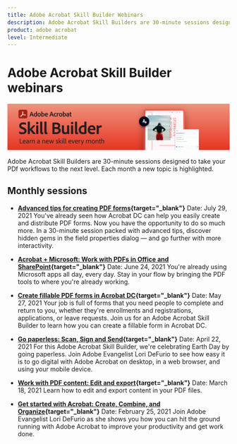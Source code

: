 ```yaml
---
title: Adobe Acrobat Skill Builder Webinars
description: Adobe Acrobat Skill Builders are 30-minute sessions designed to take your PDf workflows to the next level
product: adobe acrobat
level: Intermediate
---
```

# Adobe Acrobat Skill Builder webinars

![Acrobat Skill Builder Image](../assets/sbacrobatwebinars.png)

Adobe Acrobat Skill Builders are 30-minute sessions designed to take your PDf workflows to the next level. Each month a new topic is highlighted.

## Monthly sessions

* **[Advanced tips for creating PDF forms](https://acrobat-skill-builder-advanced-forms.joinus.adobeevents.com/register/registration/form){target="_blank"}**
Date: July 29, 2021
You've already seen how Acrobat DC can help you easily create and distribute PDF forms. Now you have the opportunity to do so much more. In a 30-minute session packed with advanced tips, discover hidden gems in the field properties dialog — and go further with more interactivity.

* **[Acrobat + Microsoft: Work with PDFs in Office and SharePoint](https://event.on24.com/wcc/r/3196868/BE965B6CCBF4D3F8CAA0BD9A9BE27D95){target="_blank"}**
Date: June 24, 2021
You're already using Microsoft apps all day, every day. Stay in your flow by bringing the PDF tools to where you're already working.

* **[Create fillable PDF forms in Acrobat DC](https://event.on24.com/eventRegistration/EventLobbyServlet?target=reg20.jsp&referrer=&eventid=3121725&sessionid=1&key=25B5B53B5D1C0C28817D573D38715E98&regTag=&V2=false&sourcepage=register){target="_blank"}**
Date: May 27, 2021
Your job is full of forms that you need people to complete and return to you, whether they're enrollments and registrations, applications, or leave requests. Join us for an Adobe Acrobat Skill Builder to learn how you can create a fillable form in Acrobat DC.

* **[Go paperless: Scan, Sign and Send](https://event.on24.com/wcc/r/3032072/58D1594AD332B56C87C6791CACC48EEC){target="_blank"}**
Date: April 22, 2021
For this Adobe Acrobat Skill Builder, we're celebrating Earth Day by going paperless. Join Adobe Evangelist Lori DeFurio to see how easy it is to go digital with Adobe Acrobat on desktop, in a web browser, and using your mobile device.

* **[Work with PDF content: Edit and export](https://event.on24.com/wcc/r/3032046/B8E6566A2137FD0647CA1ECB7F9C0C7D){target="_blank"}**
Date: March 18, 2021
Learn how to edit and export content in your PDF files. 

* **[Get started with Acrobat: Create, Combine, and Organize](https://event.on24.com/wcc/r/2989840/9372A25C3E59A72DB07F7A42161BC26B){target="_blank"}**
Date: February 25, 2021
Join Adobe Evangelist Lori DeFurio as she shows you how you can hit the ground running with Adobe Acrobat to improve your productivity and get work done.